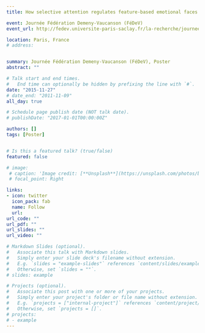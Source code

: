 ```yaml
---
title: How selective attention regulates feature-based emotional faces categorisation

event: Journée Fédération Demeny-Vaucanson (FéDeV)
event_url: http://fedev.universite-paris-saclay.fr/la-recherche/journee-fedev-2015

location: Paris, France
# address:


summary: Journée Fédération Demeny-Vaucanson (FéDeV), Poster
abstract: ""

# Talk start and end times.
#   End time can optionally be hidden by prefixing the line with `#`.
date: "2015-11-27"
# date_end: "2011-11-09"
all_day: true

# Schedule page publish date (NOT talk date).
# publishDate: "2017-01-01T00:00:00Z"

authors: []
tags: [Poster]


# Is this a featured talk? (true/false)
featured: false

# image:
 # caption: 'Image credit: [**Unsplash**](https://unsplash.com/photos/bzdhc5b3Bxs)'
 # focal_point: Right

links:
- icon: twitter
  icon_pack: fab
  name: Follow
  url: 
url_code: ""
url_pdf: ""
url_slides: ""
url_video: ""

# Markdown Slides (optional).
#   Associate this talk with Markdown slides.
#   Simply enter your slide deck's filename without extension.
#   E.g. `slides = "example-slides"` references `content/slides/example-slides.md`.
#   Otherwise, set `slides = ""`.
# slides: example

# Projects (optional).
#   Associate this post with one or more of your projects.
#   Simply enter your project's folder or file name without extension.
#   E.g. `projects = ["internal-project"]` references `content/project/deep-learning/index.md`.
#   Otherwise, set `projects = []`.
# projects:
# - example
---
```

